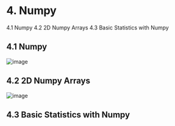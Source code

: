 # 4. Numpy
4.1 Numpy
4.2 2D Numpy Arrays
4.3 Basic Statistics with Numpy

## 4.1 Numpy

![image](https://user-images.githubusercontent.com/6586811/47456741-edd69a80-d79a-11e8-9c50-77d10928dbb0.png)

## 4.2 2D Numpy Arrays

![image](https://user-images.githubusercontent.com/6586811/47456948-6ccbd300-d79b-11e8-9adf-d17eeb74c3f0.png)

## 4.3 Basic Statistics with Numpy

